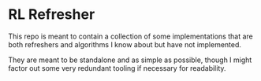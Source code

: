 # RL Refresher

This repo is meant to contain a collection of some implementations that are both refreshers and algorithms I know about but have not implemented. 

They are meant to be standalone and as simple as possible, though I might factor out some very redundant tooling if necessary for readability.
